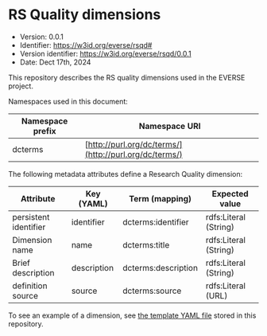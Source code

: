 # RS Quality dimensions
- Version: 0.0.1
- Identifier: https://w3id.org/everse/rsqd#
- Version identifier: https://w3id.org/everse/rsqd/0.0.1
- Date: Dect 17th, 2024

This repository describes the RS quality dimensions used in the EVERSE project.

Namespaces used in this document:

| Namespace prefix | Namespace URI |
|---|---|
|dcterms|[http://purl.org/dc/terms/](http://purl.org/dc/terms/)|

The following metadata attributes define a Research Quality dimension:

| Attribute | Key (YAML) | Term (mapping) | Expected value |
|---|---|---|---|
|persistent identifier|identifier|dcterms:identifier|rdfs:Literal (String)|
|Dimension name|name|dcterms:title|rdfs:Literal (String)|
|Brief description|description|dcterms:description|rdfs:Literal (String)|
|definition source|source|dcterms:source|rdfs:Literal (URL)|

To see an example of a dimension, see [the template YAML file](dimensions_template.yaml) stored in this repository.
